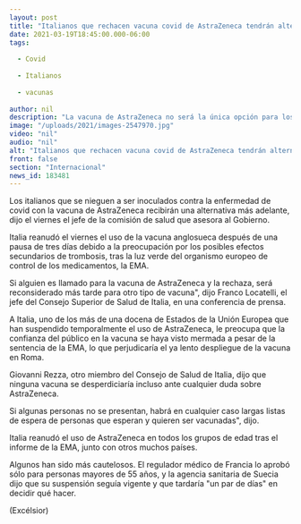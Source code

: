 ```yaml
---
layout: post
title: "Italianos que rechacen vacuna covid de AstraZeneca tendrán alternativas"
date: 2021-03-19T18:45:00.000-06:00
tags:
  
  - Covid
  
  - Italianos
  
  - vacunas
  
author: nil
description: "La vacuna de AstraZeneca no será la única opción para los italianos, informó el gobierno."
image: "/uploads/2021/images-2547970.jpg"
video: "nil"
audio: "nil"
alt: "Italianos que rechacen vacuna covid de AstraZeneca tendrán alternativas"
front: false
section: "Internacional"
news_id: 183481
---
```


Los italianos que se nieguen a ser inoculados contra la enfermedad de covid con la vacuna de AstraZeneca recibirán una alternativa más adelante, dijo el viernes el jefe de la comisión de salud que asesora al Gobierno.

Italia reanudó el viernes el uso de la vacuna anglosueca después de una pausa de tres días debido a la preocupación por los posibles efectos secundarios de trombosis, tras la luz verde del organismo europeo de control de los medicamentos, la EMA.

Si alguien es llamado para la vacuna de AstraZeneca y la rechaza, será reconsiderado más tarde para otro tipo de vacuna", dijo Franco Locatelli, el jefe del Consejo Superior de Salud de Italia, en una conferencia de prensa.

A Italia, uno de los más de una docena de Estados de la Unión Europea que han suspendido temporalmente el uso de AstraZeneca, le preocupa que la confianza del público en la vacuna se haya visto mermada a pesar de la sentencia de la EMA, lo que perjudicaría el ya lento despliegue de la vacuna en Roma.

Giovanni Rezza, otro miembro del Consejo de Salud de Italia, dijo que ninguna vacuna se desperdiciaría incluso ante cualquier duda sobre AstraZeneca.

Si algunas personas no se presentan, habrá en cualquier caso largas listas de espera de personas que esperan y quieren ser vacunadas", dijo.

Italia reanudó el uso de AstraZeneca en todos los grupos de edad tras el informe de la EMA, junto con otros muchos países.

Algunos han sido más cautelosos. El regulador médico de Francia lo aprobó sólo para personas mayores de 55 años, y la agencia sanitaria de Suecia dijo que su suspensión seguía vigente y que tardaría "un par de días" en decidir qué hacer. 

(Excélsior)